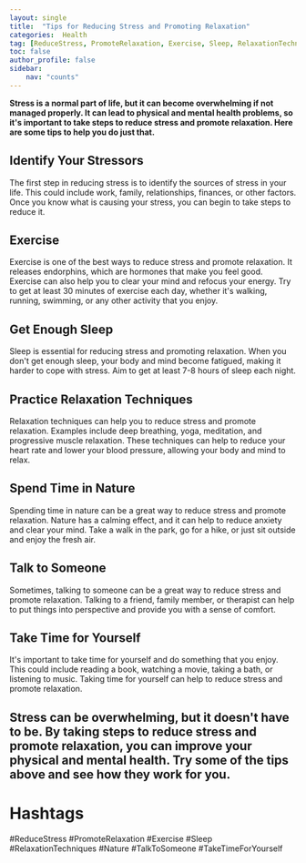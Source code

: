 ```yaml
---
layout: single
title:  "Tips for Reducing Stress and Promoting Relaxation"
categories:  Health
tag: [ReduceStress, PromoteRelaxation, Exercise, Sleep, RelaxationTechniques, Nature, TalkToSomeone, TakeTimeForYourself, ]
toc: false
author_profile: false
sidebar:
    nav: "counts"
---
```

    
**Stress is a normal part of life, but it can become overwhelming if not managed properly. It can lead to physical and mental health problems, so it's important to take steps to reduce stress and promote relaxation. Here are some tips to help you do just that.**

## Identify Your Stressors

The first step in reducing stress is to identify the sources of stress in your life. This could include work, family, relationships, finances, or other factors. Once you know what is causing your stress, you can begin to take steps to reduce it.

## Exercise

Exercise is one of the best ways to reduce stress and promote relaxation. It releases endorphins, which are hormones that make you feel good. Exercise can also help you to clear your mind and refocus your energy. Try to get at least 30 minutes of exercise each day, whether it's walking, running, swimming, or any other activity that you enjoy.

## Get Enough Sleep

Sleep is essential for reducing stress and promoting relaxation. When you don't get enough sleep, your body and mind become fatigued, making it harder to cope with stress. Aim to get at least 7-8 hours of sleep each night.

## Practice Relaxation Techniques

Relaxation techniques can help you to reduce stress and promote relaxation. Examples include deep breathing, yoga, meditation, and progressive muscle relaxation. These techniques can help to reduce your heart rate and lower your blood pressure, allowing your body and mind to relax.

## Spend Time in Nature

Spending time in nature can be a great way to reduce stress and promote relaxation. Nature has a calming effect, and it can help to reduce anxiety and clear your mind. Take a walk in the park, go for a hike, or just sit outside and enjoy the fresh air.

## Talk to Someone

Sometimes, talking to someone can be a great way to reduce stress and promote relaxation. Talking to a friend, family member, or therapist can help to put things into perspective and provide you with a sense of comfort.

## Take Time for Yourself

It's important to take time for yourself and do something that you enjoy. This could include reading a book, watching a movie, taking a bath, or listening to music. Taking time for yourself can help to reduce stress and promote relaxation.

## Stress can be overwhelming, but it doesn't have to be. By taking steps to reduce stress and promote relaxation, you can improve your physical and mental health. Try some of the tips above and see how they work for you.

# Hashtags

#ReduceStress #PromoteRelaxation #Exercise #Sleep #RelaxationTechniques #Nature #TalkToSomeone #TakeTimeForYourself